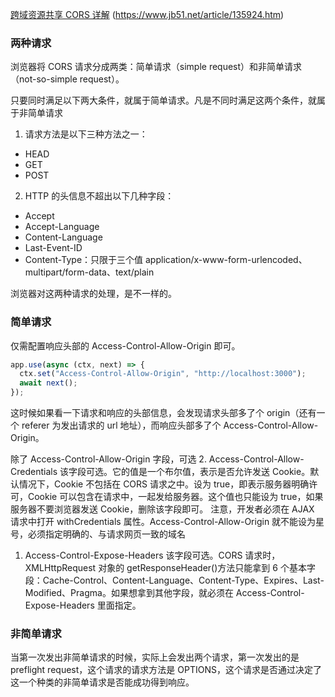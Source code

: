 [跨域资源共享 CORS 详解](http://www.ruanyifeng.com/blog/2016/04/cors.html)
(https://www.jb51.net/article/135924.htm)

### 两种请求

浏览器将 CORS 请求分成两类：简单请求（simple request）和非简单请求（not-so-simple request）。

只要同时满足以下两大条件，就属于简单请求。凡是不同时满足这两个条件，就属于非简单请求

1. 请求方法是以下三种方法之一：

- HEAD
- GET
- POST

2. HTTP 的头信息不超出以下几种字段：

- Accept
- Accept-Language
- Content-Language
- Last-Event-ID
- Content-Type：只限于三个值 application/x-www-form-urlencoded、multipart/form-data、text/plain

浏览器对这两种请求的处理，是不一样的。

### 简单请求

仅需配置响应头部的 Access-Control-Allow-Origin 即可。

```javascript
app.use(async (ctx, next) => {
  ctx.set("Access-Control-Allow-Origin", "http://localhost:3000");
  await next();
});
```

这时候如果看一下请求和响应的头部信息，会发现请求头部多了个 origin（还有一个 referer 为发出请求的 url 地址），而响应头部多了个 Access-Control-Allow-Origin。

除了 Access-Control-Allow-Origin 字段，可选 2. Access-Control-Allow-Credentials
该字段可选。它的值是一个布尔值，表示是否允许发送 Cookie。默认情况下，Cookie 不包括在 CORS 请求之中。设为 true，即表示服务器明确许可，Cookie 可以包含在请求中，一起发给服务器。这个值也只能设为 true，如果服务器不要浏览器发送 Cookie，删除该字段即可。
注意，开发者必须在 AJAX 请求中打开 withCredentials 属性。Access-Control-Allow-Origin 就不能设为星号，必须指定明确的、与请求网页一致的域名

1. Access-Control-Expose-Headers
   该字段可选。CORS 请求时，XMLHttpRequest 对象的 getResponseHeader()方法只能拿到 6 个基本字段：Cache-Control、Content-Language、Content-Type、Expires、Last-Modified、Pragma。如果想拿到其他字段，就必须在 Access-Control-Expose-Headers 里面指定。

### 非简单请求

当第一次发出非简单请求的时候，实际上会发出两个请求，第一次发出的是 preflight request，这个请求的请求方法是 OPTIONS，这个请求是否通过决定了这一个种类的非简单请求是否能成功得到响应。
